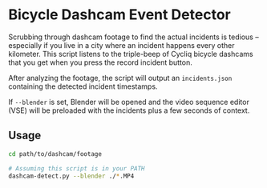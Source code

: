# Bicycle Dashcam Event Detector

Scrubbing through dashcam footage to find the actual incidents is tedious – especially if you live in a city where an incident happens every other kilometer.
This script listens to the triple-beep of Cycliq bicycle dashcams that you get when you press the record incident button.

After analyzing the footage, the script will output an `incidents.json` containing the detected incident timestamps.

If `--blender` is set, Blender will be opened and the video sequence editor (VSE) will be preloaded with the incidents plus a few seconds of context.

## Usage

```bash
cd path/to/dashcam/footage

# Assuming this script is in your PATH
dashcam-detect.py --blender ./*.MP4
```
